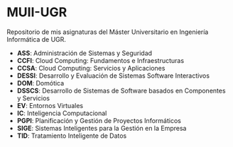 # MUII-UGR
 
 Repositorio de mis asignaturas del Máster Universitario en Ingeniería Informática de UGR.

 - **ASS**: Administración de Sistemas y Seguridad
 - **CCFI**: Cloud Computing: Fundamentos e Infraestructuras
 - **CCSA**: Cloud Computing: Servicios y Aplicaciones
 - **DESSI**: Desarrollo y Evaluación de Sistemas Software Interactivos
 - **DOM**: Domótica
 - **DSSCS**: Desarrollo de Sistemas de Software basados en Componentes y Servicios
 - **EV**: Entornos Virtuales 
 - **IC**: Inteligencia Computacional
 - **PGPI**: Planificación y Gestión de Proyectos Informáticos 
 - **SIGE**: Sistemas Inteligentes para la Gestión en la Empresa 
 - **TID**: Tratamiento Inteligente de Datos
